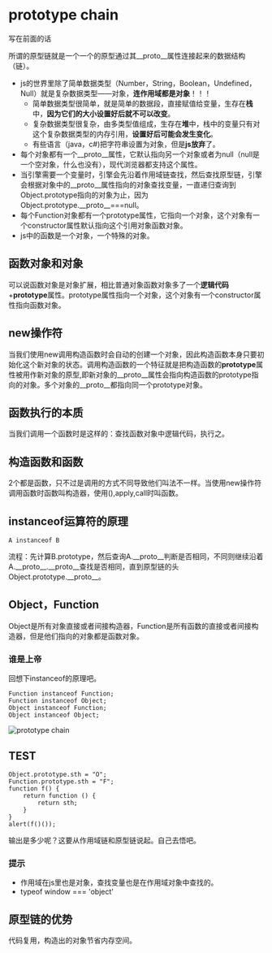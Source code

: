 # prototype chain

写在前面的话

所谓的原型链就是一个一个的原型通过其\_\_proto\_\_属性连接起来的数据结构
（链）。

* js的世界里除了简单数据类型（Number，String，Boolean，Undefined，Null）就是复杂数据类型——对象，**连作用域都是对象**！！！
	* 简单数据类型很简单，就是简单的数据段，直接赋值给变量，生存在**栈**中，**因为它们的大小设置好后就不可以改变**。
	* 复杂数据类型很复杂，由多类型值组成，生存在**堆**中，栈中的变量只有对这个复杂数据类型的内存引用，**设置好后可能会发生变化**。
	* 有些语言（java，c#)把字符串设置为对象，但是**js放弃**了。
* 每个对象都有一个\_\_proto\_\_属性，它默认指向另一个对象或者为null（null是一个空对象，什么也没有），现代浏览器都支持这个属性。
* 当引擎需要一个变量时，引擎会先沿着作用域链查找，然后查找原型链，引擎会根据对象中的\_\_proto\_\_属性指向的对象查找变量，一直递归查询到Object.prototype指向的对象为止，因为Object.prototype.\_\_proto\_\_===null。
* 每个Function对象都有一个prototype属性，它指向一个对象，这个对象有一个constructor属性默认指向这个引用对象函数对象。
* js中的函数是一个对象，一个特殊的对象。

## 函数对象和对象

可以说函数对象是对象扩展，相比普通对象函数对象多了一个**逻辑代码**+**prototype**属性。prototype属性指向一个对象，这个对象有一个constructor属性指向函数对象。

## new操作符

当我们使用new调用构造函数时会自动的创建一个对象，因此构造函数本身只要初始化这个新对象的状态。调用构造函数的一个特征就是把构造函数的**prototype**属性被用作新对象的原型,即新对象的\_\_proto\_\_属性会指向构造函数的prototype指向的对象。多个对象的\_\_proto\_\_都指向同一个prototype对象。

## 函数执行的本质
当我们调用一个函数时是这样的：查找函数对象中逻辑代码，执行之。

## 构造函数和函数

2个都是函数，只不过是调用的方式不同导致他们叫法不一样。当使用new操作符调用函数时函数叫构造器，使用(),apply,call时叫函数。

## instanceof运算符的原理

	A instanceof B

流程：先计算B.prototype，然后查询A.\_\_proto\_\_判断是否相同，不同则继续沿着A.\_\_proto\_\_.\_\_proto\_\_查找是否相同，直到原型链的头Object.prototype.\_\_proto\_\_。

## Object，Function

Object是所有对象直接或者间接构造器，Function是所有函数的直接或者间接构造器，但是他们指向的对象都是函数对象。

### 谁是上帝

回想下instanceof的原理吧。

    Function instanceof Function;
    Function instanceof Object;
    Object instanceof Function;
    Object instanceof Object;

![prototype chain](http://jan423.github.com/blog/res/img/prototype.jpg)

## TEST

    Object.prototype.sth = "O";
    Function.prototype.sth = "F";
    function f() {
        return function () {
            return sth;
        }
    }
    alert(f()());

输出是多少呢？这要从作用域链和原型链说起。自己去悟吧。

### 提示

* 作用域在js里也是对象，查找变量也是在作用域对象中查找的。
* typeof window === 'object'

## 原型链的优势

代码复用，构造出的对象节省内存空间。
